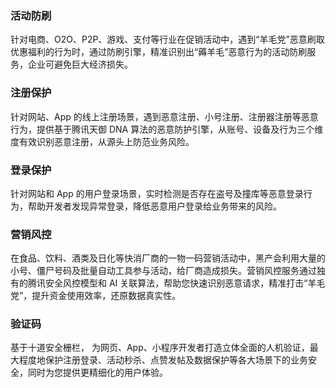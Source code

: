 ### 活动防刷
针对电商、O2O、P2P、游戏、支付等行业在促销活动中，遇到“羊毛党”恶意刷取优惠福利的行为时，通过防刷引擎，精准识别出“薅羊毛”恶意行为的活动防刷服务，企业可避免巨大经济损失。

### 注册保护
针对网站、App 的线上注册场景，遇到恶意注册、小号注册、注册器注册等恶意行为，提供基于腾讯天御 DNA 算法的恶意防护引擎，从账号、设备及行为三个维度有效识别恶意注册，从源头上防范业务风险。  

### 登录保护
针对网站和 App 的用户登录场景，实时检测是否存在盗号及撞库等恶意登录行为，帮助开发者发现异常登录，降低恶意用户登录给业务带来的风险。

### 营销风控
在食品、饮料、酒类及日化等快消厂商的一物一码营销活动中，黑产会利用大量的小号、僵尸号码及批量自动工具参与活动，给厂商造成损失。营销风控服务通过独有的腾讯安全风控模型和 AI 关联算法，帮助您快速识别恶意请求，精准打击“羊毛党”，提升资金使用效率，还原数据真实性。

### 验证码
基于十道安全栅栏， 为网页、App、小程序开发者打造立体全面的人机验证，最大程度地保护注册登录、活动秒杀、点赞发帖及数据保护等各大场景下的业务安全，同时为您提供更精细化的用户体验。
